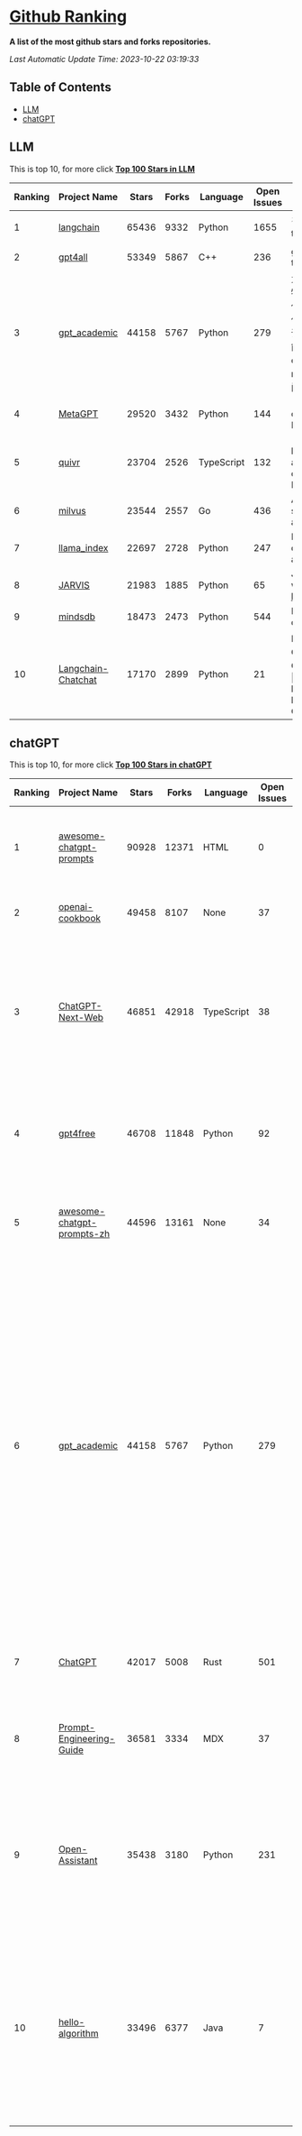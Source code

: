 [Github Ranking](./README.md)
==========

**A list of the most github stars and forks repositories.**

*Last Automatic Update Time: 2023-10-22 03:19:33*

## Table of Contents
 * [LLM](#LLM)
 * [chatGPT](#chatGPT)

## LLM

This is top 10, for more click **[Top 100 Stars in LLM](Top100/LLM.md)**

| Ranking | Project Name | Stars | Forks | Language | Open Issues | Description | Last Commit |
| ------- | ------------ | ----- | ----- | -------- | ----------- | ----------- | ----------- |
| 1 | [langchain](https://github.com/langchain-ai/langchain) | 65436 | 9332 | Python | 1655 | ⚡ Building applications with LLMs through composability ⚡ | 2023-10-21T23:52:11Z |
| 2 | [gpt4all](https://github.com/nomic-ai/gpt4all) | 53349 | 5867 | C++ | 236 | gpt4all: open-source LLM chatbots that you can run anywhere | 2023-10-22T00:53:45Z |
| 3 | [gpt_academic](https://github.com/binary-husky/gpt_academic) | 44158 | 5767 | Python | 279 | 为ChatGPT/GLM提供实用化交互界面，特别优化论文阅读/润色/写作体验，模块化设计，支持自定义快捷按钮&函数插件，支持Python和C++等项目剖析&自译解功能，PDF/LaTex论文翻译&总结功能，支持并行问询多种LLM模型，支持chatglm2等本地模型。兼容文心一言, moss, llama2, rwkv, claude2, 通义千问, 书生, 讯飞星火等。 | 2023-10-21T16:05:58Z |
| 4 | [MetaGPT](https://github.com/geekan/MetaGPT) | 29520 | 3432 | Python | 144 | 🌟 The Multi-Agent Framework: Given one line Requirement, return PRD, Design, Tasks, Repo | 2023-10-20T13:53:11Z |
| 5 | [quivr](https://github.com/StanGirard/quivr) | 23704 | 2526 | TypeScript | 132 | 🧠 Your Second Brain supercharged by Generative AI 🧠 Dump all your files and chat with your personal assistant on your files & more using GPT 3.5/4, Private, Anthropic, VertexAI, LLMs... | 2023-10-20T16:32:56Z |
| 6 | [milvus](https://github.com/milvus-io/milvus) | 23544 | 2557 | Go | 436 | A cloud-native vector database, storage for next generation AI applications | 2023-10-21T15:05:48Z |
| 7 | [llama_index](https://github.com/run-llama/llama_index) | 22697 | 2728 | Python | 247 | LlamaIndex (formerly GPT Index) is a data framework for your LLM applications | 2023-10-22T02:36:56Z |
| 8 | [JARVIS](https://github.com/microsoft/JARVIS) | 21983 | 1885 | Python | 65 | JARVIS, a system to connect LLMs with ML community. Paper: https://arxiv.org/pdf/2303.17580.pdf | 2023-09-10T05:50:43Z |
| 9 | [mindsdb](https://github.com/mindsdb/mindsdb) | 18473 | 2473 | Python | 544 | MindsDB connects AI models to datasources. | 2023-10-21T22:43:02Z |
| 10 | [Langchain-Chatchat](https://github.com/chatchat-space/Langchain-Chatchat) | 17170 | 2899 | Python | 21 | Langchain-Chatchat（原Langchain-ChatGLM）基于 Langchain 与 ChatGLM 等语言模型的本地知识库问答 \| Langchain-Chatchat (formerly langchain-ChatGLM), local knowledge based LLM (like ChatGLM) QA app with langchain  | 2023-10-21T16:07:33Z |


## chatGPT

This is top 10, for more click **[Top 100 Stars in chatGPT](Top100/chatGPT.md)**

| Ranking | Project Name | Stars | Forks | Language | Open Issues | Description | Last Commit |
| ------- | ------------ | ----- | ----- | -------- | ----------- | ----------- | ----------- |
| 1 | [awesome-chatgpt-prompts](https://github.com/f/awesome-chatgpt-prompts) | 90928 | 12371 | HTML | 0 | This repo includes ChatGPT prompt curation to use ChatGPT better. | 2023-10-17T01:47:04Z |
| 2 | [openai-cookbook](https://github.com/openai/openai-cookbook) | 49458 | 8107 | None | 37 | Examples and guides for using the OpenAI API | 2023-10-20T17:29:38Z |
| 3 | [ChatGPT-Next-Web](https://github.com/Yidadaa/ChatGPT-Next-Web) | 46851 | 42918 | TypeScript | 38 | A well-designed cross-platform ChatGPT UI (Web / PWA / Linux / Win / MacOS). 一键拥有你自己的跨平台 ChatGPT 应用。 | 2023-10-19T21:46:13Z |
| 4 | [gpt4free](https://github.com/xtekky/gpt4free) | 46708 | 11848 | Python | 92 | The official gpt4free repository \| various collection of powerful language models | 2023-10-21T23:22:49Z |
| 5 | [awesome-chatgpt-prompts-zh](https://github.com/PlexPt/awesome-chatgpt-prompts-zh) | 44596 | 13161 | None | 34 | ChatGPT 中文调教指南。各种场景使用指南。学习怎么让它听你的话。 | 2023-10-11T02:57:34Z |
| 6 | [gpt_academic](https://github.com/binary-husky/gpt_academic) | 44158 | 5767 | Python | 279 | 为ChatGPT/GLM提供实用化交互界面，特别优化论文阅读/润色/写作体验，模块化设计，支持自定义快捷按钮&函数插件，支持Python和C++等项目剖析&自译解功能，PDF/LaTex论文翻译&总结功能，支持并行问询多种LLM模型，支持chatglm2等本地模型。兼容文心一言, moss, llama2, rwkv, claude2, 通义千问, 书生, 讯飞星火等。 | 2023-10-21T16:05:58Z |
| 7 | [ChatGPT](https://github.com/lencx/ChatGPT) | 42017 | 5008 | Rust | 501 | 🔮 ChatGPT Desktop Application (Mac, Windows and Linux) | 2023-10-21T03:26:51Z |
| 8 | [Prompt-Engineering-Guide](https://github.com/dair-ai/Prompt-Engineering-Guide) | 36581 | 3334 | MDX | 37 | 🐙 Guides, papers, lecture, notebooks and resources for prompt engineering | 2023-10-20T03:37:58Z |
| 9 | [Open-Assistant](https://github.com/LAION-AI/Open-Assistant) | 35438 | 3180 | Python | 231 | OpenAssistant is a chat-based assistant that understands tasks, can interact with third-party systems, and retrieve information dynamically to do so. | 2023-10-16T18:41:01Z |
| 10 | [hello-algorithm](https://github.com/geekxh/hello-algorithm) | 33496 | 6377 | Java | 7 | 🌍 针对小白的算法训练 \| 包括四部分：①.大厂面经 ②.力扣图解  ③.千本开源电子书 ④.百张技术思维导图（项目花了上百小时，希望可以点 star 支持，🌹感谢~）推荐免费ChatGPT使用网站 | 2023-06-13T04:13:17Z |

